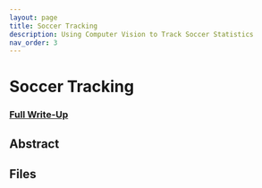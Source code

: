 ```yaml
---
layout: page
title: Soccer Tracking
description: Using Computer Vision to Track Soccer Statistics 
nav_order: 3
---
```


# Soccer Tracking

### [Full Write-Up]()


## Abstract


## Files
